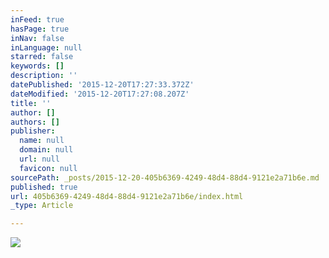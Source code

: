 ```yaml
---
inFeed: true
hasPage: true
inNav: false
inLanguage: null
starred: false
keywords: []
description: ''
datePublished: '2015-12-20T17:27:33.372Z'
dateModified: '2015-12-20T17:27:08.207Z'
title: ''
author: []
authors: []
publisher:
  name: null
  domain: null
  url: null
  favicon: null
sourcePath: _posts/2015-12-20-405b6369-4249-48d4-88d4-9121e2a71b6e.md
published: true
url: 405b6369-4249-48d4-88d4-9121e2a71b6e/index.html
_type: Article

---
```

![](https://the-grid-user-content.s3-us-west-2.amazonaws.com/d78f518e-e14c-4893-9878-365f710142eb.jpg)